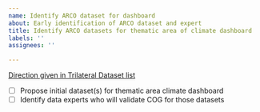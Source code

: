 ```yaml
---
name: Identify ARCO dataset for dashboard
about: Early identification of ARCO dataset and expert
title: Identify ARCO datasets for thematic area of climate dashboard
labels: ''
assignees: ''

---
```


[Direction given in Trilateral Dataset list](https://docs.google.com/spreadsheets/d/1WvwifHCN44fntlUKPDBMkfzpvrGQcbyMsBCFtn7Pu1M/edit#gid=1098798450)

- [ ] Propose initial dataset(s) for thematic area climate dashboard
- [ ] Identify data experts who will validate COG for those datasets
